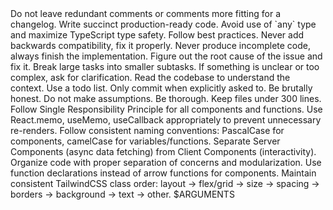 <rules>
    <rule importance="critical">Do not leave redundant comments or comments more fitting for a changelog.</rule>
    <rule importance="critical">Write succinct production-ready code.</rule>
    <rule importance="critical">Avoid use of `any` type and maximize TypeScript type safety.</rule>
    <rule importance="critical">Follow best practices.</rule>
    <rule importance="critical">Never add backwards compatibility, fix it properly.</rule>
    <rule importance="critical">Never produce incomplete code, always finish the implementation.</rule>
    <rule importance="critical">Figure out the root cause of the issue and fix it.</rule>
    <rule importance="critical">Break large tasks into smaller subtasks.</rule>
    <rule importance="critical">If something is unclear or too complex, ask for clarification.</rule>
    <rule importance="critical">Read the codebase to understand the context.</rule>
    <rule importance="critical">Use a todo list.</rule>
    <rule importance="critical">Only commit when explicitly asked to.</rule>
    <rule importance="critical">Be brutally honest.</rule>
    <rule importance="critical">Do not make assumptions.</rule>
    <rule importance="critical">Be thorough.</rule>
    <rule importance="critical">Keep files under 300 lines.</rule>
    <rule importance="critical">Follow Single Responsibility Principle for all components and functions.</rule>
    <rule importance="critical">Use React.memo, useMemo, useCallback appropriately to prevent unnecessary re-renders.</rule>
    <rule importance="high">Follow consistent naming conventions: PascalCase for components, camelCase for variables/functions.</rule>
    <rule importance="high">Separate Server Components (async data fetching) from Client Components (interactivity).</rule>
    <rule importance="high">Organize code with proper separation of concerns and modularization.</rule>
    <rule importance="medium">Use function declarations instead of arrow functions for components.</rule>
    <rule importance="medium">Maintain consistent TailwindCSS class order: layout → flex/grid → size → spacing → borders → background → text → other.</rule>
</rules>
<task>
    $ARGUMENTS
</task>
